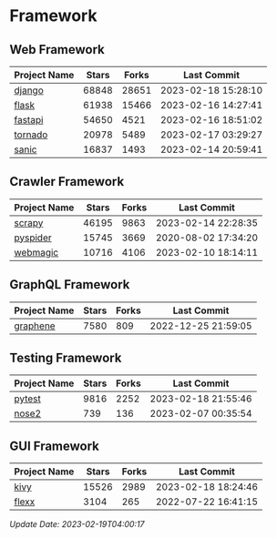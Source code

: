 # Framework

## Web Framework
| Project Name | Stars | Forks | Last Commit |
| ------------ | ----- | ----- | ----------- |
| [django](https://github.com/django/django) | 68848 | 28651 | 2023-02-18 15:28:10 |
| [flask](https://github.com/pallets/flask) | 61938 | 15466 | 2023-02-16 14:27:41 |
| [fastapi](https://github.com/tiangolo/fastapi) | 54650 | 4521 | 2023-02-16 18:51:02 |
| [tornado](https://github.com/tornadoweb/tornado) | 20978 | 5489 | 2023-02-17 03:29:27 |
| [sanic](https://github.com/sanic-org/sanic) | 16837 | 1493 | 2023-02-14 20:59:41 |

## Crawler Framework
| Project Name | Stars | Forks | Last Commit |
| ------------ | ----- | ----- | ----------- |
| [scrapy](https://github.com/scrapy/scrapy) | 46195 | 9863 | 2023-02-14 22:28:35 |
| [pyspider](https://github.com/binux/pyspider) | 15745 | 3669 | 2020-08-02 17:34:20 |
| [webmagic](https://github.com/code4craft/webmagic) | 10716 | 4106 | 2023-02-10 18:14:11 |

## GraphQL Framework
| Project Name | Stars | Forks | Last Commit |
| ------------ | ----- | ----- | ----------- |
| [graphene](https://github.com/graphql-python/graphene) | 7580 | 809 | 2022-12-25 21:59:05 |

## Testing Framework
| Project Name | Stars | Forks | Last Commit |
| ------------ | ----- | ----- | ----------- |
| [pytest](https://github.com/pytest-dev/pytest) | 9816 | 2252 | 2023-02-18 21:55:46 |
| [nose2](https://github.com/nose-devs/nose2) | 739 | 136 | 2023-02-07 00:35:54 |

## GUI Framework
| Project Name | Stars | Forks | Last Commit |
| ------------ | ----- | ----- | ----------- |
| [kivy](https://github.com/kivy/kivy) | 15526 | 2989 | 2023-02-18 18:24:46 |
| [flexx](https://github.com/flexxui/flexx) | 3104 | 265 | 2022-07-22 16:41:15 |

*Update Date: 2023-02-19T04:00:17*